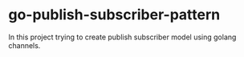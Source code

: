 # go-publish-subscriber-pattern
In this project trying to create publish subscriber model using golang channels.
